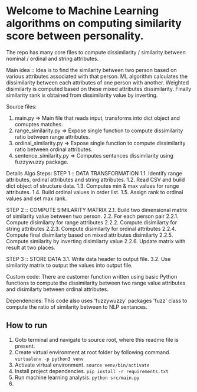 # Welcome to Machine Learning algorithms on computing similarity score between personality.

The repo has many core files to compute dissimilarity / similarity between nominal / ordinal and string attributes.

Main idea ::
Idea is to find the similarity between two person based on various attributes associated with that person.
ML algorithm calculates the dissimilarity between each attributes of one person with another. 
Weighted disimilarty is computed based on these mixed attributes dissimilarity.
Finally similarity rank is obtained from dissimilarity value by inverting.

Source files:
1. main.py                  => Main file that reads input, transforms into dict object and comuptes matches.
2. range_similarity.py      => Expose single function to compute dissimilarity ratio between range attributes.
3. ordinal_similarity.py    => Expose single function to compute dissimilarity ratio between ordinal attributes.
4. sentence_similarity.py   => Computes sentances dissimilarity using fuzzywuzzy package.

Details Algo Steps:
STEP 1 :: DATA TRANSFORMATION
    1.1. Identify range attributes, ordinal attributes and string attributes.
    1.2. Read CSV and build dict object of structure data. 
    1.3. Computes min & max values for range attributes.
    1.4. Build ordinal values in order list.
    1.5. Assign rank to ordinal values and set max rank.
    
STEP 2 :: COMPUTE SIMILARITY MATRIX
    2.1. Build two dimensional matrix of similarity value between two person.
    2.2. For each person pair 
        2.2.1. Compute disimilarty for range attributes
        2.2.2. Compute disimilarty for string attributes
        2.2.3. Compute disimilarty for ordinal attributes
        2.2.4. Compute final disimilarty based on mixed attributes disimilarty
        2.2.5. Compute similarity by inverting disimilarty value
        2.2.6. Update matrix with result at two places.

STEP 3 :: STORE DATA
    3.1. Write data header to output file.
    3.2. Use similarity matrix to output the values into output file.

Custom code:
There are customer function written using basic Python functions to compute the dissimilarity between two range value attributes and disimilarty between ordinal attributes.

Dependencies:
This code also uses 'fuzzywuzzy' packages 'fuzz' class to compute the ratio of similarity between to NLP sentances.

## How to run
1. Goto terminal and navigate to source root, where this readme file is present.
2. Create virtual environment at root folder by following command.
`virtualenv -p python3 venv`
3. Activate virtual environment.
`source venv/bin/activate`
4. Install project dependencies.
`pip install -r requirements.txt`
5. Run machine learning analysis.
`python src/main.py`
6. 